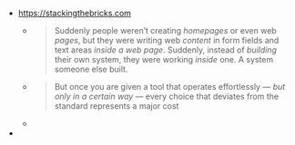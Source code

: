 - https://stackingthebricks.com
	- > Suddenly people weren’t creating *homepages* or even web *pages*, but they were writing web *content* in form fields and text areas *inside a web page*.
	  Suddenly, instead of *building* their own system, they were working *inside* one.
	  A system someone else built.
	- > But once you are given a tool that operates effortlessly — *but only in a certain way* — every choice that deviates from the standard represents a major cost
	-
-